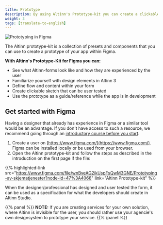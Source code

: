 ```yaml
---
title: Prototype
description: By using Altinn's Prototype-kit you can create a clickable prototype where you can design the flow and content for your service.
weight: 3
tags: [translate-to-english]
---
```


![Prototyping in Figma](FigmaTeaser3.gif "Prototyping in Figma")

The Altinn prototype-kit is a collection of presets and components that you can use to create a prototype of your app within Figma. 

**With Altinn's Prototype-Kit for Figma you can:**

- See what Altinn-forms look like and how they are experienced by the user
- Familiarize yourself with design elements in Altinn 3
- Define flow and content within your form
- Create clickable sketch that can be user tested
- Use the prototype as a guide/reference while the app is in development

## Get started with Figma
Having a designer that already has experience in Figma or a similar tool would be an advantage. 
If you don't have access to such a resource, 
we recommend going through an [introductory course before you start](https://www.youtube.com/playlist?list=PLXDU_eVOJTx7QHLShNqIXL1Cgbxj7HlN4).

1. Create a user on [https://www.figma.com/](https://www.figma.com/). Figma can be installed locally or be used from your browser.
2. Open the Altinn prototype-kit and follow the steps as described in the introduction on the first page if the file:

{{% highlighted-link src="https://www.figma.com/file/wnBveAG2ikUspFsQwM3GNE/Prototyping-av-skjematjenester?node-id=47%3A4068" link="Altinn Prototype-kit" %}}

When the designer/professional has designed and user tested the form, 
it can be used as a specification for what the developers should create in Altinn Studio. 

{{% panel %}}
**NOTE:** If you are creating services for your own solution, where Altinn is invisible for the user, you should rather use 
your agencie's own designsystem to prototype your service.
{{% /panel %}}
